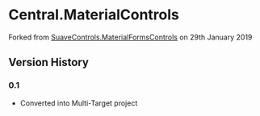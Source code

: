 # Central.MaterialControls

Forked from [SuaveControls.MaterialFormsControls](https://github.com/SuavePirate/SuaveControls.MaterialFormControls) on 29th January 2019

## Version History

### 0.1
- Converted into Multi-Target project